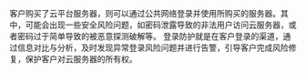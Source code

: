 客户购买了云平台服务器，则可以通过公共网络登录并使用所购买的服务器。其中，可能会出现一些安全风险问题，如密码泄露导致的非法用户访问云服务器，或者密码过于简单导致的被恶意探测破解等。
登录防护就是在客户登录的渠道，通过信息对比与分析，及时发现异常登录风险问题并进行告警，引导客户完成风险修复，保护客户对云服务器的所有权。
